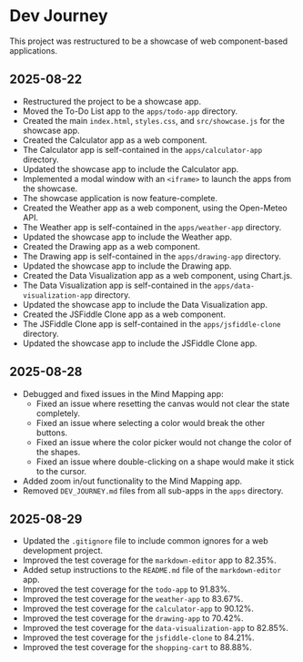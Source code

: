 # Dev Journey

This project was restructured to be a showcase of web component-based applications.

## 2025-08-22

*   Restructured the project to be a showcase app.
*   Moved the To-Do List app to the `apps/todo-app` directory.
*   Created the main `index.html`, `styles.css`, and `src/showcase.js` for the showcase app.
*   Created the Calculator app as a web component.
*   The Calculator app is self-contained in the `apps/calculator-app` directory.
*   Updated the showcase app to include the Calculator app.
*   Implemented a modal window with an `<iframe>` to launch the apps from the showcase.
*   The showcase application is now feature-complete.
*   Created the Weather app as a web component, using the Open-Meteo API.
*   The Weather app is self-contained in the `apps/weather-app` directory.
*   Updated the showcase app to include the Weather app.
*   Created the Drawing app as a web component.
*   The Drawing app is self-contained in the `apps/drawing-app` directory.
*   Updated the showcase app to include the Drawing app.
*   Created the Data Visualization app as a web component, using Chart.js.
*   The Data Visualization app is self-contained in the `apps/data-visualization-app` directory.
*   Updated the showcase app to include the Data Visualization app.
*   Created the JSFiddle Clone app as a web component.
*   The JSFiddle Clone app is self-contained in the `apps/jsfiddle-clone` directory.
*   Updated the showcase app to include the JSFiddle Clone app.

## 2025-08-28

*   Debugged and fixed issues in the Mind Mapping app:
    *   Fixed an issue where resetting the canvas would not clear the state completely.
    *   Fixed an issue where selecting a color would break the other buttons.
    *   Fixed an issue where the color picker would not change the color of the shapes.
    *   Fixed an issue where double-clicking on a shape would make it stick to the cursor.
*   Added zoom in/out functionality to the Mind Mapping app.
*   Removed `DEV_JOURNEY.md` files from all sub-apps in the `apps` directory.

## 2025-08-29

*   Updated the `.gitignore` file to include common ignores for a web development project.
*   Improved the test coverage for the `markdown-editor` app to 82.35%.
*   Added setup instructions to the `README.md` file of the `markdown-editor` app.
*   Improved the test coverage for the `todo-app` to 91.83%.
*   Improved the test coverage for the `weather-app` to 83.67%.
*   Improved the test coverage for the `calculator-app` to 90.12%.
*   Improved the test coverage for the `drawing-app` to 70.42%.
*   Improved the test coverage for the `data-visualization-app` to 82.85%.
*   Improved the test coverage for the `jsfiddle-clone` to 84.21%.
*   Improved the test coverage for the `shopping-cart` to 88.88%.
